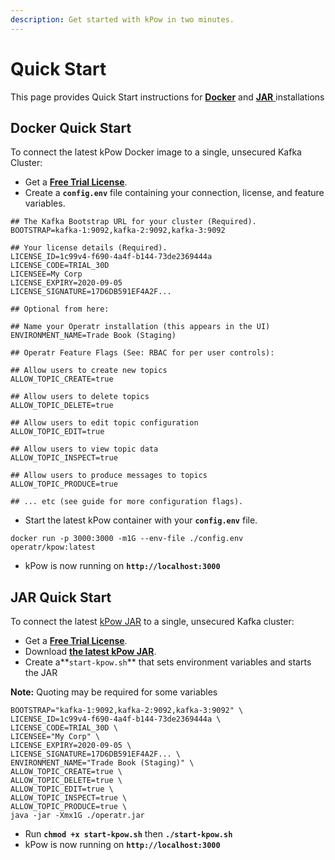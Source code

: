 ```yaml
---
description: Get started with kPow in two minutes.
---
```


# Quick Start

This page provides Quick Start instructions for [**Docker**](quick-start.md#docker-quick-start) and [**JAR** ](quick-start.md#jar-quick-start)installations

## Docker Quick Start

To connect the latest kPow Docker image to a single, unsecured Kafka Cluster:

* Get a [**Free Trial License**](../about/trials-and-licenses.md).
* Create a **`config.env`** file containing your connection, license, and feature variables.

```text
## The Kafka Bootstrap URL for your cluster (Required).
BOOTSTRAP=kafka-1:9092,kafka-2:9092,kafka-3:9092

## Your license details (Required).
LICENSE_ID=1c99v4-f690-4a4f-b144-73de2369444a
LICENSE_CODE=TRIAL_30D
LICENSEE=My Corp
LICENSE_EXPIRY=2020-09-05
LICENSE_SIGNATURE=17D6DB591EF4A2F...

## Optional from here:

## Name your Operatr installation (this appears in the UI)
ENVIRONMENT_NAME=Trade Book (Staging)

## Operatr Feature Flags (See: RBAC for per user controls):

## Allow users to create new topics 
ALLOW_TOPIC_CREATE=true

## Allow users to delete topics 
ALLOW_TOPIC_DELETE=true

## Allow users to edit topic configuration
ALLOW_TOPIC_EDIT=true

## Allow users to view topic data
ALLOW_TOPIC_INSPECT=true

## Allow users to produce messages to topics
ALLOW_TOPIC_PRODUCE=true

## ... etc (see guide for more configuration flags).
```

* Start the latest kPow container with your **`config.env`** file.

```text
docker run -p 3000:3000 -m1G --env-file ./config.env operatr/kpow:latest
```

* kPow is now running on **`http://localhost:3000`**

## JAR Quick Start

To connect the latest [kPow JAR](https://operatr.io/releases) to a single, unsecured Kafka cluster:

* Get a [**Free Trial License**](../about/trials-and-licenses.md).
* Download [**the latest kPow JAR**](https://kpow.io/releases/).
* Create a**`start-kpow.sh`** that sets environment variables and starts the JAR

**Note:** Quoting may be required for some variables

```text
BOOTSTRAP="kafka-1:9092,kafka-2:9092,kafka-3:9092" \
LICENSE_ID=1c99v4-f690-4a4f-b144-73de2369444a \
LICENSE_CODE=TRIAL_30D \
LICENSEE="My Corp" \
LICENSE_EXPIRY=2020-09-05 \
LICENSE_SIGNATURE=17D6DB591EF4A2F... \
ENVIRONMENT_NAME="Trade Book (Staging)" \
ALLOW_TOPIC_CREATE=true \
ALLOW_TOPIC_DELETE=true \
ALLOW_TOPIC_EDIT=true \
ALLOW_TOPIC_INSPECT=true \
ALLOW_TOPIC_PRODUCE=true \
java -jar -Xmx1G ./operatr.jar
```

* Run **`chmod +x start-kpow.sh`** then **`./start-kpow.sh`**
* kPow is now running on **`http://localhost:3000`**

